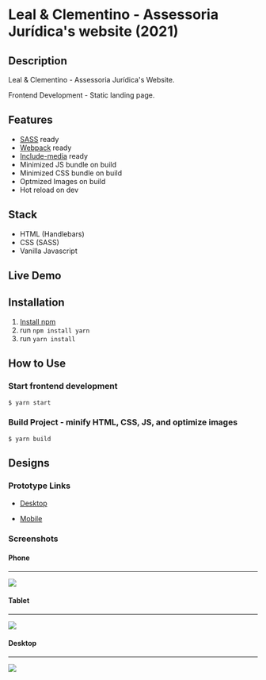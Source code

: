 # Leal & Clementino - Assessoria Jurídica's website (2021)

## Description

Leal & Clementino - Assessoria Jurídica's Website.

Frontend Development - Static landing page.


## Features

- [SASS](https://sass-lang.com/) ready
- [Webpack](https://webpack.js.org/) ready
- [Include-media](https://github.com/eduardoboucas/include-media) ready
- Minimized JS bundle on build
- Minimized CSS bundle on build
- Optmized Images on build
- Hot reload on dev


## Stack

- HTML (Handlebars)
- CSS (SASS)
- Vanilla Javascript


## Live Demo



## Installation

1. [Install npm](https://www.npmjs.com/get-npm)
2. run `npm install yarn`
3. run `yarn install`


## How to Use

### Start frontend development

```
$ yarn start
```

### Build Project - minify HTML, CSS, JS, and optimize images

```
$ yarn build
```


## Designs

### Prototype Links

- [Desktop](https://www.figma.com/proto/d9otPaDYi5hGRlmxyMk5Sl/Leal-and-Clementino-2021?node-id=5%3A1006&viewport=489%2C118%2C0.16155555844306946&scaling=scale-down)

- [Mobile](https://www.figma.com/proto/d9otPaDYi5hGRlmxyMk5Sl/Leal-and-Clementino-2021?node-id=257%3A0&viewport=-93%2C54%2C0.43299582600593567&scaling=scale-down)


### Screenshots

#### Phone
---
![](docs/home-phone.png)


#### Tablet
---
![](docs/home-tablet.png)


#### Desktop
---
![](docs/home-desktop.png)
